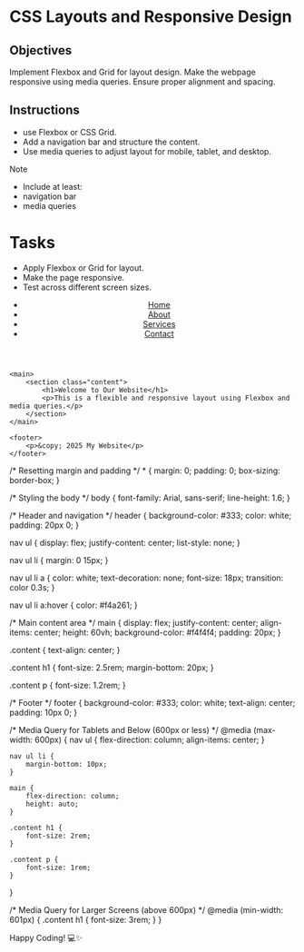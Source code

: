 # CSS Layouts and Responsive Design

## Objectives

Implement Flexbox and Grid for layout design.
Make the webpage responsive using media queries.
Ensure proper alignment and spacing.

## Instructions

- use Flexbox or CSS Grid.
- Add a navigation bar and structure the content.
- Use media queries to adjust layout for mobile, tablet, and desktop.

>[!NOTE]
>  - Include at least:
>  - navigation bar
>  - media queries

# Tasks

- Apply Flexbox or Grid for layout.
- Make the page responsive.
- Test across different screen sizes.
<!DOCTYPE html>
<html lang="en">
<head>
    <meta charset="UTF-8">
    <meta name="viewport" content="width=device-width, initial-scale=1.0">
    <title>Responsive Flexbox Layout</title>
    <link rel="stylesheet" href="styles.css">
</head>
<body>
    <header>
        <nav>
            <ul>
                <li><a href="#">Home</a></li>
                <li><a href="#">About</a></li>
                <li><a href="#">Services</a></li>
                <li><a href="#">Contact</a></li>
            </ul>
        </nav>
    </header>

    <main>
        <section class="content">
            <h1>Welcome to Our Website</h1>
            <p>This is a flexible and responsive layout using Flexbox and media queries.</p>
        </section>
    </main>

    <footer>
        <p>&copy; 2025 My Website</p>
    </footer>
</body>
</html>
/* Resetting margin and padding */
* {
    margin: 0;
    padding: 0;
    box-sizing: border-box;
}

/* Styling the body */
body {
    font-family: Arial, sans-serif;
    line-height: 1.6;
}

/* Header and navigation */
header {
    background-color: #333;
    color: white;
    padding: 20px 0;
}

nav ul {
    display: flex;
    justify-content: center;
    list-style: none;
}

nav ul li {
    margin: 0 15px;
}

nav ul li a {
    color: white;
    text-decoration: none;
    font-size: 18px;
    transition: color 0.3s;
}

nav ul li a:hover {
    color: #f4a261;
}

/* Main content area */
main {
    display: flex;
    justify-content: center;
    align-items: center;
    height: 60vh;
    background-color: #f4f4f4;
    padding: 20px;
}

.content {
    text-align: center;
}

.content h1 {
    font-size: 2.5rem;
    margin-bottom: 20px;
}

.content p {
    font-size: 1.2rem;
}

/* Footer */
footer {
    background-color: #333;
    color: white;
    text-align: center;
    padding: 10px 0;
}

/* Media Query for Tablets and Below (600px or less) */
@media (max-width: 600px) {
    nav ul {
        flex-direction: column;
        align-items: center;
    }

    nav ul li {
        margin-bottom: 10px;
    }

    main {
        flex-direction: column;
        height: auto;
    }

    .content h1 {
        font-size: 2rem;
    }

    .content p {
        font-size: 1rem;
    }
}

/* Media Query for Larger Screens (above 600px) */
@media (min-width: 601px) {
    .content h1 {
        font-size: 3rem;
    }
}

Happy Coding! 💻✨
